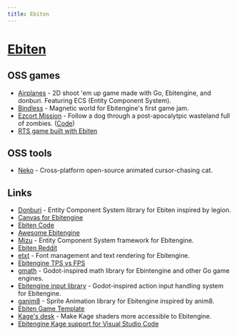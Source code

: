 ```yaml
---
title: Ebiten
---
```


# [Ebiten](https://ebiten.org/)

## OSS games

- [Airplanes](https://github.com/m110/airplanes) - 2D shoot 'em up game made with Go, Ebitengine, and donburi. Featuring ECS (Entity Component System).
- [Bindless](https://github.com/tinne26/bindless) - Magnetic world for Ebitengine's first game jam.
- [Ezcort Mission](https://sinisterstuf.itch.io/escort-mission) - Follow a dog through a post-apocalytpic wasteland full of zombies. ([Code](https://github.com/sinisterstuf/escort-mission))
- [RTS game built with Ebiten](https://github.com/ToshaRotten/ebitenGame)

## OSS tools

- [Neko](https://github.com/crgimenes/neko) - Cross-platform open-source animated cursor-chasing cat.

## Links

- [Donburi](https://github.com/yohamta/donburi) - Entity Component System library for Ebiten inspired by legion.
- [Canvas for Ebitengine](https://github.com/eihigh/canvas)
- [Ebiten Code](https://github.com/hajimehoshi/ebiten)
- [Awesome Ebitengine](https://github.com/sedyh/awesome-ebitengine)
- [Mizu](https://github.com/sedyh/mizu) - Entity Component System framework for Ebitengine.
- [Ebiten Reddit](https://www.reddit.com/r/ebiten/)
- [etxt](https://github.com/tinne26/etxt) - Font management and text rendering for Ebitengine.
- [Ebitengine TPS vs FPS](https://github.com/tinne26/tps-vs-fps)
- [gmath](https://github.com/quasilyte/gmath) - Godot-inspired math library for Ebintengine and other Go game engines.
- [Ebitengine input library](https://github.com/quasilyte/ebitengine-input) - Godot-inspired action input handling system for Ebitengine.
- [ganim8](https://github.com/yohamta/ganim8) - Sprite Animation library for Ebitengine inspired by anim8.
- [Ebiten Game Template](https://github.com/sinisterstuf/ebiten-game-template)
- [Kage's desk](https://github.com/tinne26/kage-desk) - Make Kage shaders more accessible to Ebitengine.
- [Ebitengine Kage support for Visual Studio Code](https://github.com/sedyh/ebitengine-kage-vscode)
